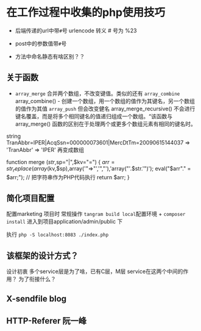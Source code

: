 
# 在工作过程中收集的php使用技巧

* 后端传递的url中带`#`号
    urlencode
    转义 # 号为 %23
* post中的参数值带`#`号

* 方法中命名静态有啥区别？？


## 关于函数
* `array_merge` 合并两个数组，不改变键值。类似的还有
`array_combine` array_combine() - 创建一个数组，用一个数组的值作为其键名，另一个数组的值作为其值
`array_push` 但会改变健名
array_merge_recursive() 不会进行键名覆盖，而是将多个相同键名的值递归组成一个数组。“该函数与 array_merge() 函数的区别在于处理两个或更多个数组元素有相同的键名时。

string TranAbbr=IPER|AcqSsn=000000073601|MercDtTm=20090615144037
        => 'TranAbbr' => 'IPER' 
再变成数组

function merge ($str,$sp="|",$kv="=")
{
    $arr = str_replace(array($kv,$sp),array('"=>"','","'),'array("'.$str.'")');
    eval("\$arr"." = $arr;");   // 把字符串作为PHP代码执行
    return $arr;
}


## 简化项目配置

配置marketing 项目时 
常规操作 `tangram build local`配置环境  +  `composer install` 
进入到项目application/admin/public 下

执行 `php -S localhost:8083 ./index.php `  

## 该框架的设计方式？

设计初衷
多个service层是为了啥，已有C层，M层  service在这两个中间的作用？ 为了衔接什么？

## X-sendfile blog

## HTTP-Referer 阮一峰
